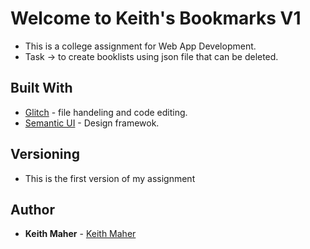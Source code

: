 Welcome to Keith's Bookmarks V1
==============================

*  This is a college assignment for Web App Development.
*  Task -> to create booklists using json file that can be deleted. 

## Built With

* [Glitch](https://glitch.com/) - file handeling and code editing. 
* [Semantic UI](https://semantic-ui.com/) - Design framewok.

## Versioning
* This is the first version of my assignment

## Author

* **Keith Maher**  - [Keith Maher](https://github.com/keithmaher)

